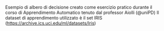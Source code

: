 
Esempio di albero di decisione creato come esercizio pratico durante il corso di Apprendimento Automatico tenuto dal professor Aiolli (@uniPD)
Il dataset di apprendimento utilizzato è il set IRIS (https://archive.ics.uci.edu/ml/datasets/Iris)
